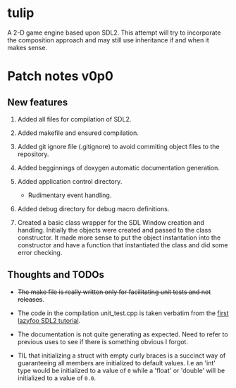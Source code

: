# tulip
A 2-D game engine based upon SDL2. This attempt will try to incorporate the composition approach and may still use inheritance if and when it makes sense.

# Patch notes v0p0

## New features
  1. Added all files for compilation of SDL2.

  2. Added makefile and ensured compilation.

  3. Added git ignore file (.gitignore) to avoid commiting object files to the repository.

  4. Added begginnings of doxygen automatic documentation generation.

  5. Added application control directory.
      * Rudimentary event handling.

  6. Added debug directory for debug macro definitions.

  7. Created a basic class wrapper for the SDL Window creation and handling. Initially the objects were created and passed to the class constructor. It made more sense to put the object instantation into the constructor and have a function that instantiated the class and did some error checking.

## Thoughts and TODOs
  * ~~The make file is really written only for facilitating unit tests and not releases~~.

  * The code in the compilation unit_test.cpp is taken verbatim from the [first lazyfoo SDL2 tutorial](https://lazyfoo.net/tutorials/SDL/01_hello_SDL/index.php).

  * The documentation is not quite generating as expected. Need to refer to previous uses to see if there is something obvious I forgot.

  * TIL that initializing a struct with empty curly braces is a succinct way of guaranteeing all members are initialized to default values. I.e an 'int' type would be initialized to a value of `0` while a 'float' or 'double' will be initialized to a value of `0.0`.
